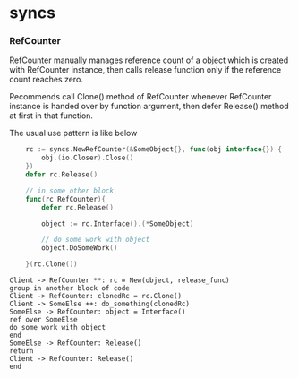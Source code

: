 # syncs

### RefCounter

RefCounter manually manages reference count of a object which is created with RefCounter instance, then calls release function only if the reference count reaches zero.

Recommends call Clone() method of RefCounter whenever RefCounter instance is handed over by function argument, then defer Release() method at first in that function.

The usual use pattern is like below

```go
	rc := syncs.NewRefCounter(&SomeObject{}, func(obj interface{}) {
		obj.(io.Closer).Close()
    })
    defer rc.Release()

    // in some other block
    func(rc RefCounter){
        defer rc.Release()

        object := rc.Interface().(*SomeObject)

        // do some work with object
        object.DoSomeWork()

    }(rc.Clone())

```

```plantuml
Client -> RefCounter **: rc = New(object, release_func)
group in another block of code
Client -> RefCounter: clonedRc = rc.Clone()
Client -> SomeElse ++: do_something(clonedRc)
SomeElse -> RefCounter: object = Interface()
ref over SomeElse
do some work with object
end
SomeElse -> RefCounter: Release()
return
Client -> RefCounter: Release()
end
```
